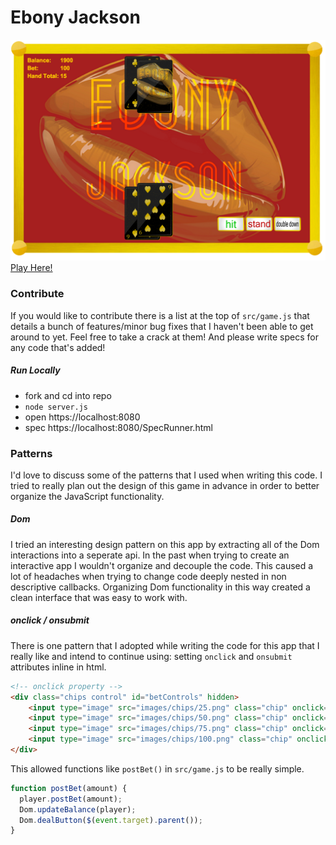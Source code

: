 # Ebony Jackson

![game screenshot](/images/screenshot.png)
[Play Here!](https://ebony-jackson.herokuapp.com)

### Contribute

If you would like to contribute there is a list at the top of `src/game.js` that details a bunch of features/minor bug fixes that I haven't been able to get around to yet. Feel free to take a crack at them! And please write specs for any code that's added!

##### Run Locally

+ fork and cd into repo
+ `node server.js`
+ open https://localhost:8080
+ spec https://localhost:8080/SpecRunner.html

### Patterns
I'd love to discuss some of the patterns that I used when writing this code. I tried to really plan out the design of this game in advance in order to better organize the JavaScript functionality.

##### Dom
I tried an interesting design pattern on this app by extracting all of the Dom interactions into a seperate api. In the past when trying to create an interactive app I wouldn't organize and decouple the code. This caused a lot of headaches when trying to change code deeply nested in non descriptive callbacks. Organizing Dom functionality in this way created a clean interface that was easy to work with.

##### onclick / onsubmit

There is one pattern that I adopted while writing the code for this app that I really like and intend to continue using: setting `onclick` and `onsubmit` attributes inline in html.

```html
<!-- onclick property -->
<div class="chips control" id="betControls" hidden>
    <input type="image" src="images/chips/25.png" class="chip" onclick="postBet(25)">
    <input type="image" src="images/chips/50.png" class="chip" onclick="postBet(50)">
    <input type="image" src="images/chips/75.png" class="chip" onclick="postBet(75)">
    <input type="image" src="images/chips/100.png" class="chip" onclick="postBet(100)">
</div>
```
This allowed functions like `postBet()` in `src/game.js` to be really simple.
```javascript
function postBet(amount) {
  player.postBet(amount);
  Dom.updateBalance(player);
  Dom.dealButton($(event.target).parent());
}
```
